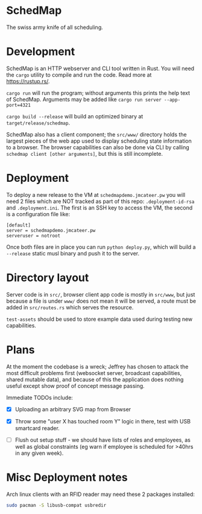 
# SchedMap

The swiss army knife of all scheduling.

# Development

SchedMap is an HTTP webserver and CLI tool written in Rust.
You will need the `cargo` utility to compile and run the code. Read more at https://rustup.rs/.

`cargo run` will run the program; without arguments this prints the help text of SchedMap.
Arguments may be added like `cargo run server --app-port=4321`

`cargo build --release` will build an optimized binary at `target/release/schedmap`.

SchedMap also has a client component; the `src/www/` directory holds the largest pieces of the web app used to display scheduling state information to a browser.
The browser capabilities can also be done via CLI by calling `schedmap client [other arguments]`, but this is still incomplete.

# Deployment

To deploy a new release to the VM at `schedmapdemo.jmcateer.pw` you will need 2 files which are NOT
tracked as part of this repo: `.deployment-id-rsa` and `.deployment.ini`. The first is an SSH key
to access the VM, the second is a configuration file like:

```
[default]
server = schedmapdemo.jmcateer.pw
serveruser = notroot
```

Once both files are in place you can run `python deploy.py`, which will build a `--release` static musl binary and push it to the server.


# Directory layout

Server code is in `src/`, browser client app code is mostly in `src/www`, but just because a file is under `www/` does not mean it will be served, a route must be added in `src/routes.rs` which serves the resource.

`test-assets` should be used to store example data used during testing new capabilities.

# Plans

At the moment the codebase is a wreck; Jeffrey has chosen to attack the most difficult problems first (websocket server, broadcast capabilities, shared mutable data), and because of this the application does nothing useful except show proof of concept message passing.

Immediate TODOs include:

 - [x] Uploading an arbitrary SVG map from Browser
 - [x] Throw some "user X has touched room Y" logic in there, test with USB smartcard reader.
 - [ ] Flush out setup stuff - we should have lists of roles and employees, as well as global constraints (eg warn if employee is scheduled for >40hrs in any given week).


# Misc Deployment notes

Arch linux clients with an RFID reader may need these 2 packages installed:

```bash
sudo pacman -S libusb-compat usbredir
```



